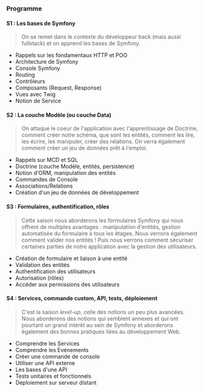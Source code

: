 ### Programme

#### S1 : Les bases de Symfony

> On se remet dans le contexte du développeur back (mais aussi fullstack) et on apprend les bases de Symfony.

+ Rappels sur les fondamentaux HTTP et POO
+ Architecture de Symfony
+ Console Symfony
+ Routing
+ Contrôleurs
+ Composants (Request, Response)
+ Vues avec Twig
+ Notion de Service

#### S2 : La couche Modèle (ou couche Data)

> On attaque le coeur de l'application avec l'apprentissage de Doctrine, comment créer notre schéma, que sont les entités, comment les lire, les écrire, les manipuler, créer des relations. On verra également comment créer un jeu de données prêt à l'emploi.

+ Rappels sur MCD et SQL
+ Doctrine (couche Modèle, entités, persistence)
+ Notion d'ORM, manipulation des entités
+ Commandes de Console
+ Associations/Relations
+ Création d'un jeu de données de développement

#### S3 : Formulaires, authentification, rôles

> Cette saison nous aborderons les formulaires Symfony qui nous offrent de multiples avantages : manipulation d'entités, gestion automatisée du formulaire à tous les étages. Nous verrons également comment valider nos entités !
> Puis nous verrons comment sécuriser certaines parties de notre application avec la gestion des utilisateurs.

+ Création de formulaire et liaison à une entité
+ Validation des entités
+ Authentification des utilisateurs
+ Autorisation (rôles)
+ Accéder aux permissions des utilisateurs

#### S4 : Services, commande custom, API, tests, déploiement

> C'est la saison _level-up_, celle des notions un peu plus avancées. Nous aborderons des notions qui semblent annexes et qui ont pourtant un grand intérêt au sein de Symfony et aborderons également des bonnes pratiques liées au développement Web.

+ Comprendre les Services
+ Comprendre les Evénements
+ Créer une commande de console
+ Utiliser une API externe
+ Les bases d'une API
+ Tests unitaires et fonctionnels
+ Déploiement sur serveur distant